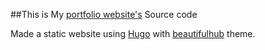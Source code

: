 ##This is My [portfolio website's](https://vaibhavk.github.io) Source code

Made a static website using [Hugo](https://github.com/gohugoio/hugo) with [beautifulhub](https://github.com/halogenica/beautifulhugo) theme.
